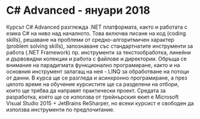 # C# Advanced - януари 2018

Курсът C# Advanced разглежда .NET платформата, както и работата с езика C# на ниво над началното. Това включва писане на код (coding skills), решаване на проблеми от средно-алгоритмичен характер (problem solving skills), запознаване със стандартнатите инструменти за работа (.NET Framework) пр. инструменти за текстообработка, линейни и дървовидни колекции и работа с файлове и директории. Обръща се внимание на парадигмата функционално програмиране, както и на основния инструмент залагащ на нея - LINQ за обработване на потоци от данни. В курса ще се разгледа и асинхронно програмиране, а през цялото време на обучение курсистите ще са разделени на отбори, които ще трябва да направят практически проект. Средата за разработка, която ще се използва от трейнърския екип е Microsoft Visual Studio 2015 + JetBrains ReSharper, но всеки курсист е свободен да използва инструменти по предпочитание.